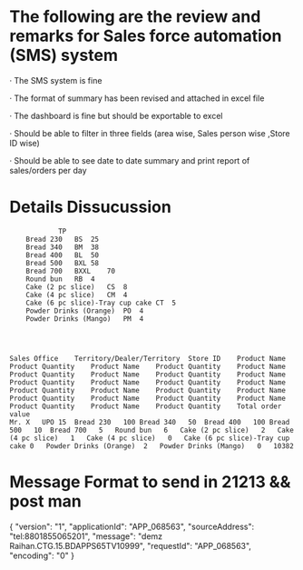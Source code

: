
# The following are the review and remarks for Sales force automation (SMS) system


·         The SMS system is fine

·         The format of summary has been revised and attached in excel file

·         The dashboard is fine but should be exportable to excel

·         Should be able to filter in three fields (area wise, Sales person wise ,Store ID wise)

·         Should be able to see date to date summary and print report of sales/orders per day


# Details Dissucussion
				TP																								
		Bread 230	BS	25																								
		Bread 340	BM	38																								
		Bread 400	BL	50																								
		Bread 500	BXL	58																								
		Bread 700	BXXL	70																								
		Round bun	RB	4																								
		Cake (2 pc slice)	CS	8																								
		Cake (4 pc slice)	CM	4																								
		Cake (6 pc slice)-Tray cup cake	CT	5																								
		Powder Drinks (Orange)	PO	4																								
		Powder Drinks (Mango)	PM	4																								
																												
																												
																												
																												
	Sales Office 	Territory/Dealer/Territory	Store ID	Product Name	Product Quantity	Product Name	Product Quantity	Product Name	Product Quantity	Product Name	Product Quantity	Product Name	Product Quantity	Product Name	Product Quantity	Product Name	Product Quantity	Product Name	Product Quantity	Product Name	Product Quantity	Product Name	Product Quantity	Product Name	Product Quantity	Product Name	Product Quantity	Total order value
	Mr. X	UPO	15	Bread 230	100	Bread 340	50	Bread 400	100	Bread 500	10	Bread 700	5	Round bun	6	Cake (2 pc slice)	2	Cake (4 pc slice)	1	Cake (4 pc slice)	0	Cake (6 pc slice)-Tray cup cake	0	Powder Drinks (Orange)	2	Powder Drinks (Mango)	0	10382
																												


# Message Format to send in 21213 && post man 

{
"version": "1",
"applicationId": "APP_068563",
"sourceAddress": "tel:8801855065201",
"message": "demz Raihan.CTG.15.BDAPPS65TV10999",
"requestId": "APP_068563",
"encoding": "0"
}
